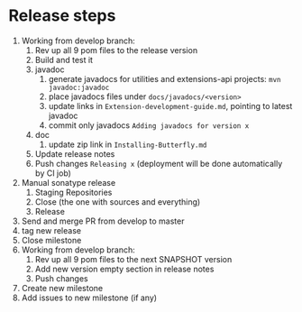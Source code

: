 # Release steps

1. Working from develop branch:
   1. Rev up all 9 pom files to the release version
   1. Build and test it
   1. javadoc
      1. generate javadocs for utilities and extensions-api projects: `mvn javadoc:javadoc`
      1. place javadocs files under `docs/javadocs/<version>`
      1. update links in `Extension-development-guide.md`, pointing to latest javadoc
      1. commit only javadocs `Adding javadocs for version x`
   1. doc
      1. update zip link in `Installing-Butterfly.md`
   1. Update release notes
   1. Push changes `Releasing x` (deployment will be done automatically by CI job)
1. Manual sonatype release
   1. Staging Repositories
   1. Close (the one with sources and everything)
   1. Release
1. Send and merge PR from develop to master
1. tag new release
1. Close milestone
1. Working from develop branch:
   1. Rev up all 9 pom files to the next SNAPSHOT version
   1. Add new version empty section in release notes
   1. Push changes
1. Create new milestone
1. Add issues to new milestone (if any)